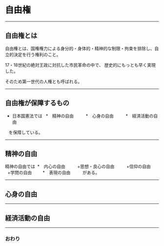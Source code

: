# <span style="color: Black; ">自由権</span>



---


## 自由権とは


自由権とは、国権権力による身分的・身体的・精神的な制限・拘束を排除し、自立的決定を行う権利のこと。

17・18世紀の絶対王政に対抗した市民革命の中で、 歴史的にもっとも早く実現した。

そのため第一世代の人権とも呼ばれる。

---
## 自由権が保障するもの

- 日本国憲法では
   *　精神の自由　　
   *　心身の自由　　
   *　経済活動の自由　　

    を保障している。

---
## 精神の自由

精神の自由では
  *　内心の自由　　
   +思想・良心の自由　　
   +信仰の自由　　
   +学問の自由　　
  *　表現の自由　　
  
がある。


---
## 心身の自由





---
## 経済活動の自由







---
### おわり

